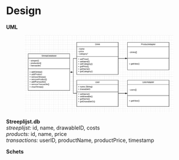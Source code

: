 # Design




**UML**
<p align="center">
     <img src="https://github.com/AnneHS/Streeplijst/blob/master/app/doc/uml2.PNG" height="80%" width="80%"/>
</p>

**Streeplijst.db**  
*streeplijst:* id, name, drawableID, costs  
*products:* id, name, price  
*transactions:* userID, productName, productPrice, timestamp  

**Schets**
